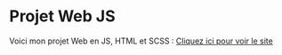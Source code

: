 # Projet Web JS
Voici mon projet Web en JS, HTML et SCSS :
[Cliquez ici pour voir le site](https://julesbottemagalhaes.github.io/projet-web-js/)
